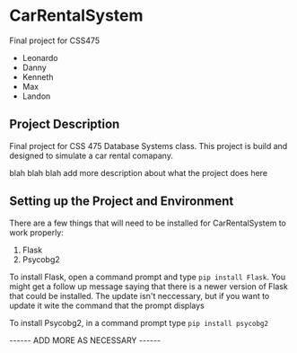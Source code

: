 # CarRentalSystem

Final project for CSS475
- Leonardo
- Danny
- Kenneth
- Max
- Landon

## Project Description 

Final project for CSS 475 Database Systems class. This project is build and designed 
to simulate a car rental comapany. 

blah blah blah add more description about what the project does here


## Setting up the Project and Environment

There are a few things that will need to be installed for CarRentalSystem to work 
properly:

1. Flask
2. Psycobg2

To install Flask, open a command prompt and type `pip install Flask`. You might get
a follow up message saying that there is a newer version of Flask that could be 
installed. The update isn't neccessary, but if you want to update it wite the 
command that the prompt displays

To install Psycobg2, in a command prompt type `pip install psycobg2` 

------ ADD MORE AS NECESSARY ------
